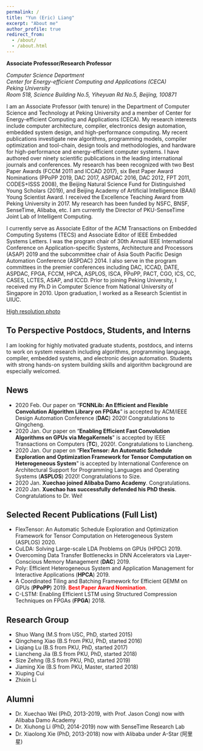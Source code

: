 ```yaml
---
permalink: /
title: "Yun (Eric) Liang"
excerpt: "About me"
author_profile: true
redirect_from: 
  - /about/
  - /about.html
---
```



**Associate Professor/Research Professor**

*Computer Science Department*  
*Center for Energy-efficient Computing and Applications (CECA)*  
*Peking University*  
*Room 518, Science Building No.5, Yiheyuan Rd No.5, Beijing, 100871*

I am an Associate Professor (with tenure) in the Department of Computer Science and Technology at Peking University and a member of Center for Energy-efficient Computing and Applications (CECA). My research interests include computer architecture, compiler, electronics design automation, embedded system design, and high-performance computing. My recent publications investigate new algorithms, programming models, compiler optimization and tool-chain, design tools and methodologies, and hardware for high-performance and energy-efficient computer systems. I have authored over ninety scientific publications in the leading international journals and conferences. My research has been recognized with two Best Paper Awards (FCCM 2011 and ICCAD 2017), six Best Paper Award Nominations (PPoPP 2019, DAC 2017, ASPDAC 2016, DAC 2012, FPT 2011, CODES+ISSS 2008), the Beijing Natural Science Fund for Distinguished Young Scholars (2019), and Beijing Academy of Artificial Intelligence (BAAI) Young Scientist Award. I received the Excellence Teaching Award from Peking University in 2017. My research has been funded by NSFC, BNSF, SenseTime, Alibaba, etc. I am currently the Director of PKU-SenseTime Joint Lab of Intelligent Computing.

I currently serve as Associate Editor of the ACM Transactions on Embedded Computing Systems (TECS) and Associate Editor of IEEE Embedded Systems Letters. I was the program chair of 30th Annual IEEE International Conference on Application-specific Systems, Architecture and Processors (ASAP) 2019 and the subcommittee chair of Asia South Pacific Design Automation Conference (ASPDAC) 2014. I also serve in the program committees in the premier conferences including DAC, ICCAD, DATE, ASPDAC, FPGA, FCCM, HPCA, ASPLOS, ISCA, PPoPP, PACT, CGO, ICS, CC, CASES, LCTES, ASAP, and ICCD. Prior to joining Peking University, I received my Ph.D in Computer Science from National University of Singapore in 2010. Upon graduation, I worked as a Research Scientist in UIUC. 

[High resolution photo](/images/hires.jpg)

## To Perspective Postdocs, Students, and Interns

I am looking for highly motivated graduate students, postdocs, and interns to work on system research including algorithms, programming language, compiler, embedded systems, and electronic design automation. Students with strong hands-on system building skills and algorithm background are especially welcomed. 

## News

- 2020 Feb. Our paper on “**FCNNLib: An Efficient and Flexible Convolution Algorithm Library on FPGAs**” is accepted by ACM/IEEE Design Automation Conference (**DAC**) 2020! Congratulations to Qingcheng. 
- 2020 Jan. Our paper on “**Enabling Efficient Fast Convolution Algorithms on GPUs via MegaKernels**" is accepted by IEEE Transactions on Computers (**TC**), 2020!. Congratulations to Liancheng.
- 2020 Jan. Our paper on “**FlexTensor: An Automatic Schedule Exploration and Optimization Framework for Tensor Computation on Heterogeneous System**" is accepted by International Conference on Architectural Support for Programming Languages and Operating Systems (**ASPLOS**) 2020! Congratulations to Size.
- 2020 Jan. **Xuechao joined Alibaba Damo Academy**. Congratulations.
- 2020 Jan. **Xuechao has successfully defended his PhD thesis**. Congratulations to Dr. Wei!

## Selected Recent Publications (Full List)

- FlexTensor: An Automatic Schedule Exploration and Optimization Framework for Tensor Computation on Heterogeneous System (ASPLOS) 2020.
- CuLDA: Solving Large-scale LDA Problems on GPUs (HPDC) 2019.
- Overcoming Data Transfer Bottlenecks in DNN Accelerators via Layer-Conscious Memory Management (**DAC**) 2019.
- Poly: Efficient Heterogeneous System and Application Management for Interactive Applications (**HPCA**) 2019.
- A Coordinated Tiling and Batching Framework for Efficient GEMM on GPUs (**PPoPP**) 2019. <span style="color:red">**Best Paper Award Nomination**</span>.
- C-LSTM: Enabling Efficient LSTM using Structured Compression Techniques on FPGAs (**FPGA**) 2018. 

## Research Group

- Shuo Wang (M.S from USC, PhD, started 2015)
- Qingcheng Xiao (B.S from PKU, PhD, started 2016)
- Liqiang Lu (B.S from PKU, PhD, started 2017)
- Liancheng Jia (B.S from PKU, PhD, started 2018)
- Size Zehng (B.S from PKU, PhD, started 2019)
- Jiaming Xie (B.S from PKU, Master, started 2018)
- Xiuping Cui 
- Zhixin Li

## Alumni 

- Dr. Xuechao Wei (PhD, 2013-2019, with Prof. Jason Cong) now with Alibaba Damo Academy 
- Dr. Xiuhong Li (PhD, 2014-2019) now with SenseTime Research Lab
- Dr. Xiaolong Xie (PhD, 2013-2018) now with Alibaba under A-Star (阿里星)
